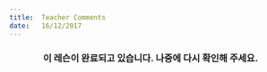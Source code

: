 ```yaml
---
title:  Teacher Comments
date:   16/12/2017
---
```


### <center>이 레슨이 완료되고 있습니다. 나중에 다시 확인해 주세요.</center>